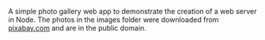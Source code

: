 A simple photo gallery web app to demonstrate the creation of a web server in Node.  The photos in the images folder were downloaded from [pixabay.com](pixabay.com) and are in the public domain.
